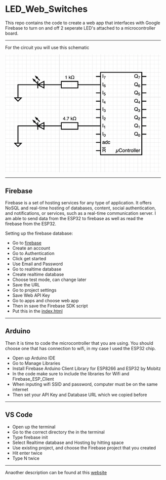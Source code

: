 # LED_Web_Switches

This repo contains the code to create a web app that interfaces with Google Firebase to turn on and off 2 seperate LED's attached to a microcontroller board. 

---

For the circuit you will use this schematic

![alt text](https://github.com/422dsolomon/LED_Web_Switches/blob/main/Images/Microcontroller_Circuit.png)

---


## Firebase

Firebase is a set of hosting services for any type of application. It offers NoSQL and real-time hosting of databases, content, social authentication, and notifications, or services, such as a real-time communication server. I am able to send data from the ESP32 to firebase as well as read the firebase from the ESP32. 

Setting up the firebase database:

- Go to <a href="https://firebase.google.com/">firebase</a>
- Create an account
- Go to Authentication
- Click get started
- Use Email and Password
- Go to realtime database
- Create realtime database
- Choose test mode, can change later
- Save the URL
- Go to project settings
- Save Web API Key
- Go to apps and choose web app
- Then in save the Firebase SDK script
- Put this in the <a href = "https://github.com/422dsolomon/LED_Web_Switches/blob/main/HTML%20and%20JavaScript/public/index.html">index.html</a>

---

## Arduino

Then it is time to code the microcontroller that you are using. You should choose one that has connection to wifi, in my case I used the ESP32 chip. 

- Open up Arduino IDE
- Go to Manage Libraries
- Install Firebase Arduino Client Library for ESP8266 and ESP32 by Mobitz
- In the code make sure to include the libraries for Wifi and Firebase_ESP_Client
- When inputing wifi SSID and password, computer must be on the same internet
- Then set your API Key and Database URL which we copied before

---
## VS Code

- Open up the terminal
- Go to the correct directory the in the terminal
- Type firebase init
- Select Realtime database and Hosting by hitting space
- Use existing project, and choose the Firebase project that you created
- Hit enter twice
- Type N twice

---

Anaother description can be found at this <a href = "https://fab.cba.mit.edu/classes/863.22/Harvard/people/Daniel/Week%2010/week10.html">website</a>
